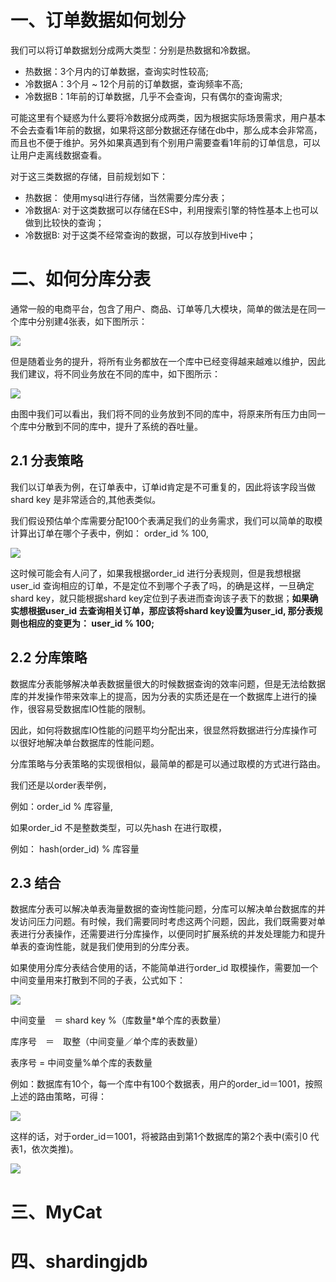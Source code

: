 # 一、订单数据如何划分

我们可以将订单数据划分成两大类型：分别是热数据和冷数据。

- 热数据：3个月内的订单数据，查询实时性较高;
- 冷数据A：3个月 ~ 12个月前的订单数据，查询频率不高;
- 冷数据B：1年前的订单数据，几乎不会查询，只有偶尔的查询需求;

可能这里有个疑惑为什么要将冷数据分成两类，因为根据实际场景需求，用户基本不会去查看1年前的数据，如果将这部分数据还存储在db中，那么成本会非常高，而且也不便于维护。另外如果真遇到有个别用户需要查看1年前的订单信息，可以让用户走离线数据查看。

对于这三类数据的存储，目前规划如下：

- 热数据： 使用mysql进行存储，当然需要分库分表；
- 冷数据A: 对于这类数据可以存储在ES中，利用搜索引擎的特性基本上也可以做到比较快的查询；
- 冷数据B: 对于这类不经常查询的数据，可以存放到Hive中；

# 二、如何分库分表

通常一般的电商平台，包含了用户、商品、订单等几大模块，简单的做法是在同一个库中分别建4张表，如下图所示：

![](http://mycsdnblog.work/201919122252-k.png)

但是随着业务的提升，将所有业务都放在一个库中已经变得越来越难以维护，因此我们建议，将不同业务放在不同的库中，如下图所示：

![](http://mycsdnblog.work/201919122253-o.png)

由图中我们可以看出，我们将不同的业务放到不同的库中，将原来所有压力由同一个库中分散到不同的库中，提升了系统的吞吐量。

## 2.1 分表策略

我们以订单表为例，在订单表中，订单id肯定是不可重复的，因此将该字段当做shard key 是非常适合的,其他表类似。

我们假设预估单个库需要分配100个表满足我们的业务需求，我们可以简单的取模计算出订单在哪个子表中，例如： order_id % 100,

  ![](http://mycsdnblog.work/201919130937-K.png)

这时候可能会有人问了，如果我根据order_id 进行分表规则，但是我想根据user_id 查询相应的订单，不是定位不到哪个子表了吗，的确是这样，一旦确定shard key，就只能根据shard key定位到子表进而查询该子表下的数据；**如果确实想根据user_id 去查询相关订单，那应该将shard key设置为user_id, 那分表规则也相应的变更为： user_id % 100;**

## 2.2 分库策略

数据库分表能够解决单表数据量很大的时候数据查询的效率问题，但是无法给数据库的并发操作带来效率上的提高，因为分表的实质还是在一个数据库上进行的操作，很容易受数据库IO性能的限制。

因此，如何将数据库IO性能的问题平均分配出来，很显然将数据进行分库操作可以很好地解决单台数据库的性能问题。

分库策略与分表策略的实现很相似，最简单的都是可以通过取模的方式进行路由。

我们还是以order表举例，

例如：order_id % 库容量,

如果order_id 不是整数类型，可以先hash 在进行取模，

例如： hash(order_id) % 库容量

## 2.3 结合

数据库分表可以解决单表海量数据的查询性能问题，分库可以解决单台数据库的并发访问压力问题。有时候，我们需要同时考虑这两个问题，因此，我们既需要对单表进行分表操作，还需要进行分库操作，以便同时扩展系统的并发处理能力和提升单表的查询性能，就是我们使用到的分库分表。

如果使用分库分表结合使用的话，不能简单进行order_id 取模操作，需要加一个中间变量用来打散到不同的子表，公式如下：

![](http://mycsdnblog.work/201919130943-0.png)

中间变量　＝ shard key %（库数量*单个库的表数量）

库序号　＝　取整（中间变量／单个库的表数量）

表序号	=	中间变量%单个库的表数量 

例如：数据库有10个，每一个库中有100个数据表，用户的order_id＝1001，按照上述的路由策略，可得：

![](http://mycsdnblog.work/201919130944-b.png)

这样的话，对于order_id＝1001，将被路由到第1个数据库的第2个表中(索引0 代表1，依次类推)。

![](http://mycsdnblog.work/201919130945-x.png)

# 三、MyCat

# 四、shardingjdb